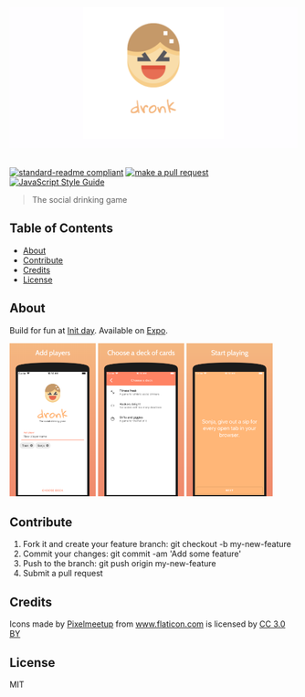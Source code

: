 <div align="center">
    <img src="assets/feature-graphic.png">
</div>
<br>

[![standard-readme compliant](https://img.shields.io/badge/readme%20style-standard-brightgreen.svg?style=flat-square)](https://github.com/RichardLitt/standard-readme)
[![make a pull request](https://img.shields.io/badge/PRs-welcome-brightgreen.svg?style=flat-square)](http://makeapullrequest.com)
[![JavaScript Style Guide](https://img.shields.io/badge/code_style-standard-brightgreen.svg)](https://standardjs.com)

> The social drinking game

## Table of Contents

- [About](#about)
- [Contribute](#contribute)
- [Credits](#credits)
- [License](#License)

## About

Build for fun at [Init day](https://www.fullfacing.com/). Available on [Expo](https://expo.io/@tiaan/dronk).

<div style="display: inline-block;">
    <img width="30%" src="assets/screenshot-1.png">
    <img width="30%" src="assets/screenshot-2.png">
    <img width="30%" src="assets/screenshot-3.png">
</div>

## Contribute

1. Fork it and create your feature branch: git checkout -b my-new-feature
2. Commit your changes: git commit -am 'Add some feature'
3. Push to the branch: git push origin my-new-feature 
4. Submit a pull request

## Credits

<div>Icons made by <a href="https://www.flaticon.com/authors/pixelmeetup" title="Pixelmeetup">Pixelmeetup</a> from <a href="https://www.flaticon.com/" title="Flaticon">www.flaticon.com</a> is licensed by <a href="http://creativecommons.org/licenses/by/3.0/" title="Creative Commons BY 3.0" target="_blank">CC 3.0 BY</a></div>

## License

MIT


    